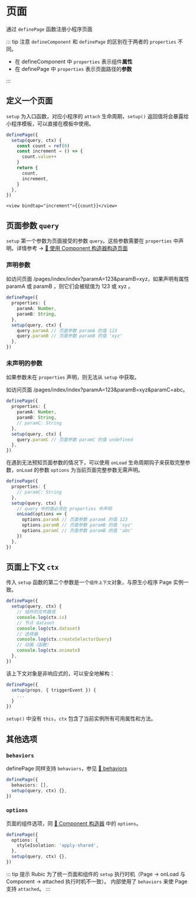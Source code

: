# 页面

通过 `definePage` 函数注册小程序页面

::: tip 注意
`defineComponent` 和 `definePage` 的区别在于两者的 `properties` 不同。

- 在 defineComponent 中 `properties` 表示组件**属性**
- 在 definePage 中 `properties` 表示页面路径的**参数**

:::

## 定义一个页面

`setup` 为入口函数，对应小程序的 `attach` 生命周期，`setup()` 返回值将会暴露给小程序模板，可以直接在模板中使用。

```ts
definePage({
  setup(query, ctx) {
    const count = ref(0)
    const increment = () => {
      count.value++
    }
    return {
      count,
      increment,
    }
  },
})
```

```vue-html
<view bindtap="increment">{{count}}</view>
```

## 页面参数 `query`

`setup` 第一个参数为页面接受的参数 `query`。这些参数需要在 `properties` 中声明。详情参考 -> [:link: 使用 Component 构造器构造页面](https://developers.weixin.qq.com/miniprogram/dev/framework/custom-component/component.html#%E4%BD%BF%E7%94%A8-Component-%E6%9E%84%E9%80%A0%E5%99%A8%E6%9E%84%E9%80%A0%E9%A1%B5%E9%9D%A2)

### 声明参数

如访问页面 /pages/index/index?paramA=123&paramB=xyz，如果声明有属性 paramA 或 paramB ，则它们会被赋值为 123 或 xyz 。

```ts
definePage({
  properties: {
    paramA: Number,
    paramB: String,
  },
  setup(query, ctx) {
    query.paramA // 页面参数 paramA 的值 123
    query.paramB // 页面参数 paramB 的值 'xyz'
  },
})
```

### 未声明的参数

如果参数未在 `properties` 声明，则无法从 `setup` 中获取。

如访问页面 /pages/index/index?paramA=123&paramB=xyz&paramC=abc。

```ts
definePage({
  properties: {
    paramA: Number,
    paramB: String,
    // paramC: String
  },
  setup(query, ctx) {
    query.paramC // 页面参数 paramC 的值 undefined
  },
})
```

在遇到无法预知页面参数的情况下，可以使用 `onLoad` 生命周期钩子来获取完整参数，`onLoad` 的参数 `options` 为当前页面完整参数无需声明。

```ts
definePage({
  properties: {
    // paramC: String
  },
  setup(query, ctx) {
    // query 中的值必须在 properties 中声明
    onLoad(options => {
      options.paramA // 页面参数 paramA 的值 123
      options.paramB // 页面参数 paramB 的值 'xyz'
      options.paramC // 页面参数 paramB 的值 'abc'
    })
  },
})
```

## 页面上下文 `ctx`

传入 `setup` 函数的第二个参数是一个`组件上下文`对象，与原生小程序 Page 实例一致。

```ts
definePage({
  setup(query, ctx) {
    // 组件的文件路径
    console.log(ctx.is)
    // 节点 dataset
    console.log(ctx.dataset)
    // 选择器
    console.log(ctx.createSelectorQuery)
    // 动画（函数）
    console.log(ctx.animate)
  },
})
```

该上下文对象是非响应式的，可以安全地解构：

```ts
definePage({
  setup(props, { triggerEvent }) {
    ...
  }
})
```

`setup()` 中没有 `this`，`ctx` 包含了当前实例所有可用属性和方法。

## 其他选项

### `behaviors`

definePage 同样支持 `behaviors`，参见 [:link: behaviors](https://developers.weixin.qq.com/miniprogram/dev/framework/custom-component/behaviors.html)

```ts
definePage({
  behaviors: [],
  setup(query, ctx) {},
})
```

### `options`

页面的组件选项，同 [:link: Component 构造器](https://developers.weixin.qq.com/miniprogram/dev/reference/api/Component.html) 中的 `options`。

```ts
definePage({
  options: {
    styleIsolation: 'apply-shared',
  },
  setup(query, ctx) {},
})
```

::: tip 提示
Rubic 为了统一页面和组件的 `setup` 执行时机（Page -> onLoad 与 Component -> attached 执行时机不一致）。 内部使用了 `behaviors` 来使 Page 支持 `attached`。
:::
